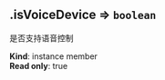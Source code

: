<a name="module_miot/Device--module.exports..IDevice+isVoiceDevice"></a>

## .isVoiceDevice ⇒ <code>boolean</code>
是否支持语音控制

**Kind**: instance member  
**Read only**: true  
